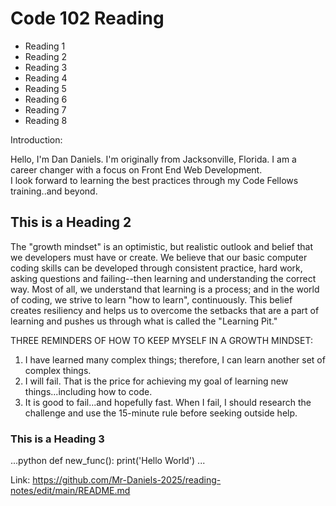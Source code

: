# Code 102 Reading

- Reading 1
- Reading 2
- Reading 3
- Reading 4
- Reading 5
- Reading 6
- Reading 7
- Reading 8

Introduction:

Hello, I'm Dan Daniels. I'm originally from Jacksonville, Florida. I am a career changer with a focus on Front End Web Development.  
I look forward to learning the best practices through my Code Fellows training..and beyond.

## This is a Heading 2

The "growth mindset" is an optimistic, but realistic outlook and belief that we developers must have or create. We believe that our basic computer coding skills can be developed through consistent practice, hard work, asking questions and failing--then learning and understanding the correct way. Most of all, we understand that learning is a process; and in the world of coding, we strive to learn "how to learn", continuously. This belief creates resiliency and helps us to overcome the setbacks that are a part of learning and pushes us through what is called the "Learning Pit."

THREE REMINDERS OF HOW TO KEEP MYSELF IN A GROWTH MINDSET:
1. I have learned many complex things; therefore, I can learn another set of complex things.
2. I will fail. That is the price for achieving my goal of learning new things...including how to code.
3. It is good to fail...and hopefully fast. When I fail, I should research the challenge and use the 15-minute rule before seeking outside help.

### This is a Heading 3

...python
def new_func():
print('Hello World')
...


Link:  https://github.com/Mr-Daniels-2025/reading-notes/edit/main/README.md






